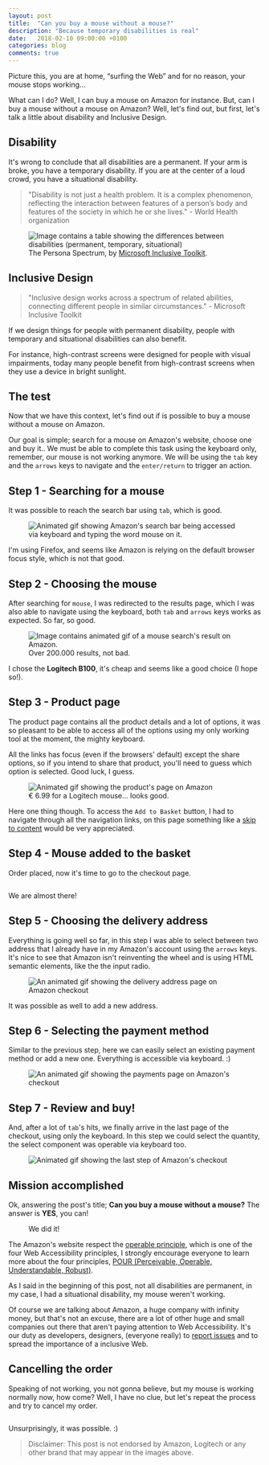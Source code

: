```yaml
---
layout: post
title:  "Can you buy a mouse without a mouse?"
description: "Because temporary disabilities is real"
date:   2018-02-10 09:00:00 +0100
categories: blog
comments: true
---
```


Picture this, you are at home, “surfing the Web” and for no reason, your mouse stops working…

What can I do? Well, I can buy a mouse on Amazon for instance. But, can I buy a mouse without a mouse on Amazon? Well, let's find out, but first, let's talk a little about disability and Inclusive Design.

## Disability

It's wrong to conclude that all disabilities are a permanent. If your arm is broke, you have a temporary disability. If you are at the center of a loud crowd, you have a situational disability.

> "Disability is not just a health problem. It is a complex phenomenon, reflecting the interaction between features of a person’s body and features of the society in which he or she lives." - World Health organization

<figure>
  <picture>
    <img src="/img/disabilities.jpg" alt="Image contains a table showing the differences between disabilities (permanent, temporary, situational)" />
  </picture>
  <figcaption>
    The Persona Spectrum, by <a href="https://www.microsoft.com/en-us/design/inclusive">Microsoft Inclusive Toolkit</a>.
  </figcaption>
</figure>

## Inclusive Design

> "Inclusive design works across a spectrum of related abilities, connecting different people in similar circumstances." - Microsoft Inclusive Toolkit

If we design things for people with permanent disability, people with temporary and situational disabilities can also benefit.

For instance, high-contrast screens were designed for people with visual impairments, today many people benefit from high-contrast screens when they use a device in bright sunlight.

## The test

Now that we have this context, let's find out if is possible to buy a mouse without a mouse on Amazon.

Our goal is simple; search for a mouse on Amazon's website, choose one and buy it.. We must be able to complete this task using the keyboard only, remember, our mouse is not working anymore. We will be using the `tab` key and the `arrows` keys to navigate and the `enter/return` to trigger an action.

## Step 1 - Searching for a mouse

It was possible to reach the search bar using `tab`, which is good.

<figure>
  <picture>
    <img class="u-special-image u-bordered-image" src="/img/gifs-post-mouse/01-search.gif" alt="Animated gif showing Amazon's search bar being accessed via keyboard and typing the word mouse on it." />
  </picture>
  <figcaption>
  </figcaption>
</figure>

I'm using Firefox, and seems like Amazon is relying on the default browser focus style, which is not that good.

## Step 2 - Choosing the mouse

After searching for `mouse`, I was redirected to the results page, which I was also able to navigate using the keyboard, both `tab` and `arrows` keys works as expected. So far, so good.

<figure>
  <picture>
    <img class="u-special-image u-bordered-image" src="/img/gifs-post-mouse/02-search-result.gif" alt="Image contains animated gif of a mouse search's result on Amazon." />
  </picture>
  <figcaption>
    Over 200.000 results, not bad.
  </figcaption>
</figure>

I chose the **Logitech B100**, it's cheap and seems like a good choice (I hope so!).

## Step 3 - Product page

The product page contains all the product details and a lot of options, it was so pleasant to be able to access all of the options using my only working tool at the moment, the mighty keyboard.

All the links has focus (even if the browsers' default) except the share options, so if you intend to share that product, you'll need to guess which option is selected. Good luck, I guess.

<figure>
  <picture>
    <img class="u-special-image u-bordered-image" src="/img/gifs-post-mouse/03-product-page.gif" alt="Animated gif showing the product's page on Amazon" />
  </picture>
  <figcaption>
    € 6.99 for a Logitech mouse... looks good.
  </figcaption>
</figure>

Here one thing though. To access the `Add to Basket` button, I had to navigate through all the navigation links, on this page something like a [skip to content](https://webaim.org/techniques/skipnav/) would be very appreciated.

## Step 4 - Mouse added to the basket

Order placed, now it's time to go to the checkout page.

<figure>
  <picture>
    <img class="u-special-image u-bordered-image" src="/img/gifs-post-mouse/04-added-to-basket.gif" alt="" />
  </picture>
  <figcaption>
  </figcaption>
</figure>

We are almost there!

## Step 5 - Choosing the delivery address

Everything is going well so far, in this step I was able to select between two address that I already have in my Amazon's account using the `arrows` keys. It's nice to see that Amazon isn't reinventing the wheel and is using HTML semantic elements, like the the input radio.

<figure>
  <picture>
    <img class="u-special-image u-bordered-image" src="/img/gifs-post-mouse/05-delivery-address.gif" alt="An animated gif showing the delivery address page on Amazon checkout" />
  </picture>
  <figcaption>
  </figcaption>
</figure>

It was possible as well to add a new address.

## Step 6 - Selecting the payment method

Similar to the previous step, here we can easily select an existing payment method or add a new one. Everything is accessible via keyboard. :)

<figure>
  <picture>
    <img class="u-special-image u-bordered-image" src="/img/gifs-post-mouse/06-payment.gif" alt="An animated gif showing the payments page on Amazon's checkout" />
  </picture>
  <figcaption>
  </figcaption>
</figure>

## Step 7 - Review and buy!

And, after a lot of `tab`'s hits, we finally arrive in the last page of the checkout, using only the keyboard. In this step we could select the quantity, the select component was operable via keyboard too.

<figure>
  <picture>
    <img class="u-special-image u-bordered-image" src="/img/gifs-post-mouse/07-review-order.gif" alt="Animated gif showing the last step of Amazon's checkout" />
  </picture>
  <figcaption>
  </figcaption>
</figure>

## Mission accomplished

Ok, answering the post's title; **Can you buy a mouse without a mouse?** The answer is **YES**, you can!

<figure>
  <picture>
    <img class="u-special-image u-bordered-image" src="/img/gifs-post-mouse/08-success.gif" alt="" />
  </picture>
  <figcaption>
    We did it!
  </figcaption>
</figure>

The Amazon's website respect the [operable principle](https://webaim.org/articles/pour/operable), which is one of the four Web Accessibility principles, I strongly encourage everyone to learn more about the four principles, [POUR (Perceivable, Operable, Understandable, Robust)](https://webaim.org/articles/pour/).

As I said in the beginning of this post, not all disabilities are permanent, in my case, I had a situational disability, my mouse weren't working.

Of course we are talking about Amazon, a huge company with infinity money, but that's not an excuse, there are a lot of other huge and small companies out there that aren't paying attention to Web Accessibility. It's our duty as developers, designers, (everyone really) to [report issues](https://issues.a11y.rocks/) and to spread the importance of a inclusive Web.

## Cancelling the order

Speaking of not working, you not gonna believe, but my mouse is working normally now, how come? Well, I have no clue, but let's repeat the process and try to cancel my order.

<figure>
  <picture>
    <img class="u-special-image u-bordered-image" src="/img/gifs-post-mouse/09-cancel.gif" alt="" />
  </picture>
  <figcaption>
  </figcaption>
</figure>

Unsurprisingly, it was possible. :)

> Disclaimer: This post is not endorsed by Amazon, Logitech or any other brand that may appear in the images above.
